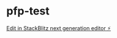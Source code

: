# pfp-test

[Edit in StackBlitz next generation editor ⚡️](https://stackblitz.com/~/github.com/maxcutie/pfp-test)
